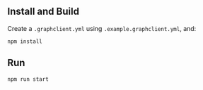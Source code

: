 ## Install and Build
Create a `.graphclient.yml` using `.example.graphclient.yml`, and:

```
npm install
```

## Run

```
npm run start
```
